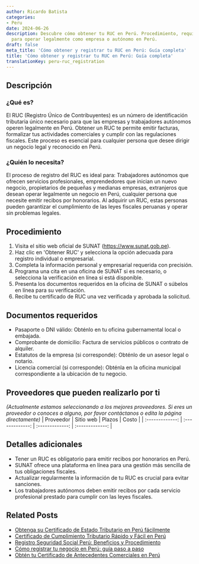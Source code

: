 ```yaml
---
author: Ricardo Batista
categories:
- Peru
date: 2024-06-26
description: Descubre cómo obtener tu RUC en Perú. Procedimiento, requisitos y beneficios
  para operar legalmente como empresa o autónomo en Perú.
draft: false
meta_title: 'Cómo obtener y registrar tu RUC en Perú: Guía completa'
title: 'Cómo obtener y registrar tu RUC en Perú: Guía completa'
translationKey: peru-ruc_registration
---
```



## Descripción
### ¿Qué es?
El RUC (Registro Único de Contribuyentes) es un número de identificación tributaria único necesario para que las empresas y trabajadores autónomos operen legalmente en Perú. Obtener un RUC te permite emitir facturas, formalizar tus actividades comerciales y cumplir con las regulaciones fiscales. Este proceso es esencial para cualquier persona que desee dirigir un negocio legal y reconocido en Perú.

### ¿Quién lo necesita?
El proceso de registro del RUC es ideal para: Trabajadores autónomos que ofrecen servicios profesionales, emprendedores que inician un nuevo negocio, propietarios de pequeñas y medianas empresas, extranjeros que desean operar legalmente un negocio en Perú, cualquier persona que necesite emitir recibos por honorarios. Al adquirir un RUC, estas personas pueden garantizar el cumplimiento de las leyes fiscales peruanas y operar sin problemas legales.

## Procedimiento

1. Visita el sitio web oficial de SUNAT (https://www.sunat.gob.pe).
2. Haz clic en 'Obtener RUC' y selecciona la opción adecuada para registro individual o empresarial.
3. Completa la información personal y empresarial requerida con precisión.
4. Programa una cita en una oficina de SUNAT si es necesario, o selecciona la verificación en línea si está disponible.
5. Presenta los documentos requeridos en la oficina de SUNAT o súbelos en línea para su verificación.
6. Recibe tu certificado de RUC una vez verificada y aprobada la solicitud.

## Documentos requeridos

- Pasaporte o DNI válido: Obténlo en tu oficina gubernamental local o embajada.
- Comprobante de domicilio: Factura de servicios públicos o contrato de alquiler.
- Estatutos de la empresa (si corresponde): Obténlo de un asesor legal o notario.
- Licencia comercial (si corresponde): Obténla en la oficina municipal correspondiente a la ubicación de tu negocio.

## Proveedores que pueden realizarlo por ti
_(Actualmente estamos seleccionando a los mejores proveedores. Si eres un proveedor o conoces a alguno, por favor contáctanos o edita la página directamente)_
| Proveedor        |     Sitio web     |     Plazos    |       Costo      |
| :-------------: | :-------------: |  :-------------: | :-------------: |

## Detalles adicionales

- Tener un RUC es obligatorio para emitir recibos por honorarios en Perú.
- SUNAT ofrece una plataforma en línea para una gestión más sencilla de tus obligaciones fiscales.
- Actualizar regularmente la información de tu RUC es crucial para evitar sanciones.
- Los trabajadores autónomos deben emitir recibos por cada servicio profesional prestado para cumplir con las leyes fiscales.


## Related Posts

- [Obtenga su Certificado de Estado Tributario en Perú fácilmente](https://tramitit.com/es/guides/peru/certificado_de_situación_tributaria/)
- [Certificado de Cumplimiento Tributario Rápido y Fácil en Perú](https://tramitit.com/es/guides/peru/certificado_de_cumplimiento_tributario/)
- [Registro Seguridad Social Perú: Beneficios y Procedimiento](https://tramitit.com/es/guides/peru/inscripción_en_la_seguridad_social/)
- [Cómo registrar tu negocio en Perú: guía paso a paso](https://tramitit.com/es/guides/peru/inscripción_en_el_registro_de_comercio/)
- [Obtén tu Certificado de Antecedentes Comerciales en Perú](https://tramitit.com/es/guides/peru/certificado_de_antecedentes_comerciales/)